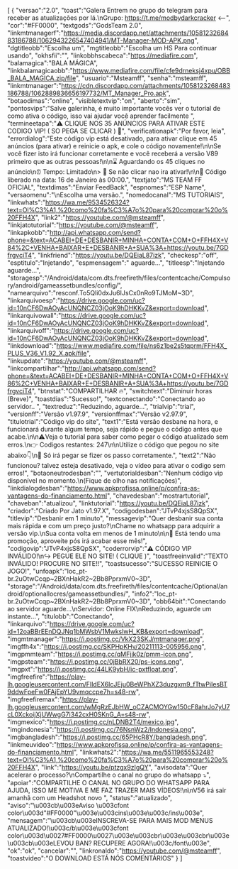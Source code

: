 [ { "versao":"2.0", "toast":"Galera Entrem no grupo do telegram para receber as atualizações por lá.\nGrupo: https://t.me/modbydarkcracker <--", "cor":"#FF0000", "textgods":"GodsTeam 2.0", "linkmtmanagerf":"https://media.discordapp.net/attachments/1058123268483186788/1062943226547404941/MT-Manager-MOD-APK.png", "dgtitleobb":"Escolha um", "mgtitleobb":"Escolha um HS Para continuar usando", "okhsfii":"", "linkobbhscabeca":"https://mediafire.com", "balamagica":"BALA MÁGICA", "linkbalamagicaobb":"https://www.mediafire.com/file/cfe9drneksj4xpu/OBB_BALA_MAGICA.zip/file", "usuario":"Msteamff", "senha":"msteamff", "linkmtmanager":"https://cdn.discordapp.com/attachments/1058123268483186788/1062889836656197732/MT_Manager_Pro.apk", "botaodimas":"online", "visibletextvip":"on", "aberto":"sim", "pontosvips":"Salve galerinha, é muito importante vocês ver o tutorial de como ativa o código, isso vai ajudar você aprender facilmente ", "termineetapa":"⚠️ CLIQUE NOS 35 ANÚNCIOS PARA ATIVAR ESTE CODIGO VIP! ( SO PEGA SE CLICAR ) 🔐", "verificationapk":"Por favor, leia", "errordialog":"Este código vip está desativado, para ativar clique em 45 anúncios (para ativar) e reinicie o apk, e cole o código novamente!\n\nSe você fizer isto irá funcionar corretamente e você receberá a versão V89 primeiro que as outras pessoas!\n\n⌛ Aguardando os 45 cliques no anúncio\n⏰ Tempo: Limitado\n> 🔐 Se não clicar nao ira ativar!\n\n🛑 Código liberado na data: 16 de Janeiro às 00:00.", "textjato":"MS TEAM FF OFICIAL", "textdimas":"Enviar FeedBack", "espnomes":"ESP Name", "versaomenu":"\nEscolha uma versão.", "nomedocanal":"MS TUTORIAIS", "linkwhats":"https://wa.me/9534526324?text=Ol%C3%A1,%20como%20fa%C3%A7o%20para%20comprar%20o%20FFH4X", "link2":"https://youtube.com/@msteamff", "linkjatotutorial":"https://youtube.com/@msteamff", "linkapkobb":"http://api.whatsapp.com/send?phone=&text=ACABEI+DE+DESBANIR+MINHA+CONTA+COM+O+FFH4X+V84%2C+VENHA+BAIXAR+E+DESBANIR+A+SUA%3A+https://youtu.be/7GDfrgvciT4", "linkfriend":"https://youtu.be/DQEiaL87izk", "checkesp":"off", "esptitulo":"Injetando", "espmensagem":" aguarde...", "titleesp":"Injetando aguarde...", "storagesp":"/Android/data/com.dts.freefireth/files/contentcache/Compulsory/android/gameassetbundles/config/", "namearquivo":"resconf.To5Qli0dxJu6IJsCx0nRo9TJMoM~3D", "linkarquivoesp":"https://drive.google.com/uc?id=10nCF6DwAOyAcUNQNCZ03jOoK9hDHKKvZ&export=download", "linkarquivowall":"https://drive.google.com/uc?id=10nCF6DwAOyAcUNQNCZ03jOoK9hDHKKvZ&export=download", "linkarquivoff":"https://drive.google.com/uc?id=10nCF6DwAOyAcUNQNCZ03jOoK9hDHKKvZ&export=download", "linkdownload":"https://www.mediafire.com/file/ns6z1be2s5tqprm/FFH4X_PLUS_V36_V1.92_X.apk/file", "linkupdate":"https://youtube.com/@msteamff", "linkcompartilhar":"http://api.whatsapp.com/send?phone=&text=ACABEI+DE+DESBANIR+MINHA+CONTA+COM+O+FFH4X+V86%2C+VENHA+BAIXAR+E+DESBANIR+A+SUA%3A+https://youtu.be/7GDfrgvciT4", "btnstat":"COMPARTILHAR 🔥", "switchtext":"Diminuir horas (Breve)", "toastdias":"Sucesso!", "textconectando":"Conectando ao servidor.. ", "textreduz":"Reduzindo, aguarde...", "trialvip":"trial", "versionff":"Versão v1.97.9", "versionffmax":"Versão v2.97.9", "titulotrial":"Código vip do site", "text1":"Está versão desbane na hora, e funcionará durante algum tempo, seja rápido e pegue o código antes que acabe.\n\n⚠️Veja o tutorial para saber como pegar o código atualizado sem erros.\n👉 Codigos restantes: 247\n\nUtilize o código que pegou no site abaixo👇\n🔐 Só irá pegar se fizer os passo corretamente.", "text2":"Não funcionou? talvez esteja desativado, veja o vídeo para ativar o codigo sem erros!", "botaoneutrodesban":"", "vertutorialdesban":"Nenhum código vip disponível no momento.\n(Fique de olho nas notificações)", "linkdialogdesban":"https://www.apkprofissa.online/p/confira-as-vantagens-do-financiamento.html", "chavedesban":"mostrartutorial", "chaveban":"atualizou", "linktutorial":"https://youtu.be/DQEiaL87izk", "criador":"Criado Por Jato v1.97.X", "codigodesban":"JTvP4xjsS8QpSX", "titlevip":"Desbanir em 1 minuto", "messagevip":"Quer desbanir sua conta mais rápida e com um preço justo?\nChame no whatsapp para adquirir a versão vip.\nSua conta volta em menos de 1 minuto\n\n🎉 Está tendo uma promoção, aproveite pós irá acabar esse mês!", "codigovip":"JTvP4xjsS8QpSX", "coderrorvip":"⚠️ CÓDIGO VIP INVÁLIDO!\n↪️ PEGUE ELE NO SITE! ( CLIQUE )", "toastfreeinvalid":"TEXTO INVÁLIDO! PROCURE NO SITE!!", "toastsucesso":"SUCESSO REINICIE O JOGO!", "unfoapk":"loc_pt-br.2uOtwCcqp~2BXnHakR2~2Bb8PprxmV0~3D", "storage":"/Android/data/com.dts.freefireth/files/contentcache/Optional/android/optionallocres/gameassetbundles/", "info2":"loc_pt-br.2uOtwCcqp~2BXnHakR2~2Bb8PprxmV0~3D", "obb64bit":"Conectando ao servidor aguarde...\nServidor: Online FIX\nReduzindo, aguarde um instante...", "titulobb":"Conectando", "linkarquivo":"https://drive.google.com/uc?id=12oaBBrEEnDQJNq1bMWsbV1MwkslwH_KB&export=download", "imgmtmanager":"https://i.postimg.cc/VkX23SKJ/mtmanager.png", "imgffh4x":"https://i.postimg.cc/SKPHpKHv/20211113-005956.png", "imgpmmteam":"https://i.postimg.cc/qMFjjk0z/pmm-icon.png", "imgpsteam":"https://i.postimg.cc/0jBbRX20/ps-icons.png", "imgpxt":"https://i.postimg.cc/44LK9ybH/ic-pxtfloat.png", "imgfreefire":"https://play-lh.googleusercontent.com/FIldEX6IcJEju0BeWPhXZ3duzgxm9_fTtwPiIesBT9ddwFpeFw0FAjEpYU9vmqccpe7h=s48-rw", "imgfreefiremax":"https://play-lh.googleusercontent.com/wMgRzEJbHW_oCZACMOYGw150cF8ahrJo7yU7cL0XckoijXjUWwgG7i342cxH0SKnG_A=s48-rw", "imgmexico":"https://i.postimg.cc/nLDNB2T4/mexico.jpg", "imgindonesia":"https://i.postimg.cc/76NsnWz2/Indonesia.png", "imgbangladesh":"https://i.postimg.cc/65PHcR8Y/bangladesh.png", "linkmeuvideo":"https://www.apkprofissa.online/p/confira-as-vantagens-do-financiamento.html", "linkwhats2":"https://wa.me/5511965553248?text=Ol%C3%A1,%20como%20fa%C3%A7o%20para%20comprar%20o%20FFH4X", "link":"https://youtu.be/ptzgx9zIgQY", "avisodata":"Quer acelerar o processo?\nCompartilhe o canal no grupo do whatsapp ⤵️", "apoiar":"COMPARTILHE O CANAL NO GRUPO DO WHATSAPP PARA AJUDA, ISSO ME MOTIVA E ME FAZ TRAZER MAIS VÍDEOS!\n\nV56 irá sair amanhã com um Headshot novo ", "status":"atualizado", "aviso":"\u003cb\u003eAviso \u003cfont color\u003d\"#FF0000\"\u003e\u003cins\u003e\u003c/ins\u003e", "mensagem":"\u003cb\u003eINSCREVA-SE PARA MAIS MOD MENUS ATUALIZADO!\u003c/b\u003e\u003cfont color\u003d\u0027#FF0000\u0027\u003e\u003cbr\u003e\u003cbr\u003e\u003cb\u003eLEVOU BAN? RECUPERE AGORA!\u003c/font\u003e", "ok":"ok", "cancelar":"", "linkronaldo":"https://youtube.com/@msteamff", "toastvideo":"O DOWNLOAD ESTÁ NÓS COMENTÁRIOS" } ]
